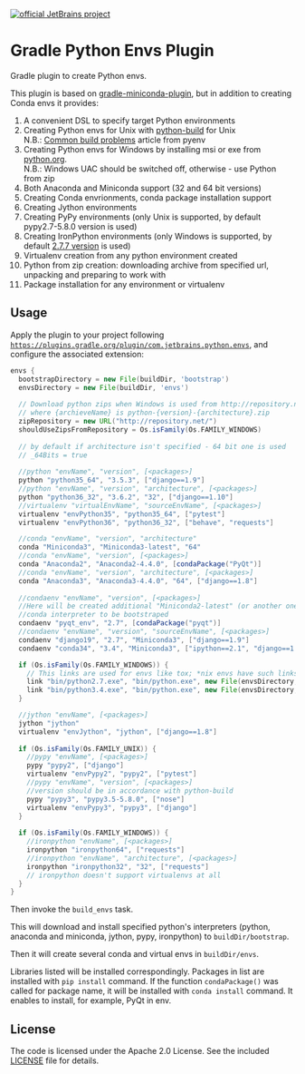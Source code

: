 [![official JetBrains project](http://jb.gg/badges/official-plastic.svg)](https://confluence.jetbrains.com/display/ALL/JetBrains+on+GitHub)

Gradle Python Envs Plugin
========================

Gradle plugin to create Python envs.

This plugin is based on [gradle-miniconda-plugin](https://github.com/palantir/gradle-miniconda-plugin),
but in addition to creating Conda envs it provides:

1. A convenient DSL to specify target Python environments 
2. Creating Python envs for Unix with [python-build](https://github.com/pyenv/pyenv/tree/master/plugins/python-build) for Unix
<br>N.B.: [Common build problems](https://github.com/pyenv/pyenv/wiki/Common-build-problems) article from pyenv
3. Creating Python envs for Windows by installing msi or exe from [python.org](https://www.python.org/). 
<br>N.B.: Windows UAC should be switched off, otherwise - use Python from zip
4. Both Anaconda and Miniconda support (32 and 64 bit versions)
5. Creating Conda envrionments, conda package installation support
6. Creating Jython environments
7. Creating PyPy environments (only Unix is supported, by default pypy2.7-5.8.0 version is used)
8. Creating IronPython environments (only Windows is supported, by default [2.7.7 version](https://github.com/IronLanguages/ironpython2/releases/tag/ipy-2.7.7) is used)
9. Virtualenv creation from any python environment created
10. Python from zip creation: downloading archive from specified url, unpacking and preparing to work with
11. Package installation for any environment or virtualenv 


Usage
-----
                                                
Apply the plugin to your project following
[`https://plugins.gradle.org/plugin/com.jetbrains.python.envs`](https://plugins.gradle.org/plugin/com.jetbrains.python.envs),
and configure the associated extension:

```gradle
envs {
  bootstrapDirectory = new File(buildDir, 'bootstrap')
  envsDirectory = new File(buildDir, 'envs')
  
  // Download python zips when Windows is used from http://repository.net/%archieveName%,
  // where {archieveName} is python-{version}-{architecture}.zip
  zipRepository = new URL("http://repository.net/")
  shouldUseZipsFromRepository = Os.isFamily(Os.FAMILY_WINDOWS)
  
  // by default if architecture isn't specified - 64 bit one is used
  // _64Bits = true
  
  //python "envName", "version", [<packages>]
  python "python35_64", "3.5.3", ["django==1.9"]
  //python "envName", "version", "architecture", [<packages>]
  python "python36_32", "3.6.2", "32", ["django==1.10"]
  //virtualenv "virtualEnvName", "sourceEnvName", [<packages>]
  virtualenv "envPython35", "python35_64", ["pytest"]
  virtualenv "envPython36", "python36_32", ["behave", "requests"]

  //conda "envName", "version", "architecture"
  conda "Miniconda3", "Miniconda3-latest", "64"
  //conda "envName", "version", [<packages>]
  conda "Anaconda2", "Anaconda2-4.4.0", [condaPackage("PyQt")]
  //conda "envName", "version", "architecture", [<packages>]
  conda "Anaconda3", "Anaconda3-4.4.0", "64", ["django==1.8"]
  
  //condaenv "envName", "version", [<packages>]
  //Here will be created additional "Miniconda2-latest" (or another one specified in condaDefaultVersion value) 
  //conda interpreter to be bootstraped
  condaenv "pyqt_env", "2.7", [condaPackage("pyqt")]
  //condaenv "envName", "version", "sourceEnvName", [<packages>]
  condaenv "django19", "2.7", "Miniconda3", ["django==1.9"]
  condaenv "conda34", "3.4", "Miniconda3", ["ipython==2.1", "django==1.6", "behave", "jinja2", "tox==2.0"]

  if (Os.isFamily(Os.FAMILY_WINDOWS)) {
    // This links are used for envs like tox; *nix envs have such links already
    link "bin/python2.7.exe", "bin/python.exe", new File(envsDirectory, "django19")
    link "bin/python3.4.exe", "bin/python.exe", new File(envsDirectory, "conda34")
  }

  //jython "envName", [<packages>]
  jython "jython"
  virtualenv "envJython", "jython", ["django==1.8"]
  
  if (Os.isFamily(Os.FAMILY_UNIX)) {
    //pypy "envName", [<packages>]
    pypy "pypy2", ["django"]
    virtualenv "envPypy2", "pypy2", ["pytest"]
    //pypy "envName", "version", [<packages>]
    //version should be in accordance with python-build
    pypy "pypy3", "pypy3.5-5.8.0", ["nose"]
    virtualenv "envPypy3", "pypy3", ["django"]    
  }
  
  if (Os.isFamily(Os.FAMILY_WINDOWS)) {
    //ironpython "envName", [<packages>]
    ironpython "ironpython64", ["requests"]
    //ironpython "envName", "architecture", [<packages>]
    ironpython "ironpython32", "32", ["requests"]
    // ironpython doesn't support virtualenvs at all
  }
}
```

Then invoke the `build_envs` task. 

This will download and install specified python's interpreters (python, anaconda and miniconda, jython, pypy, ironpython) to `buildDir/bootstrap`.

Then it will create several conda and virtual envs in `buildDir/envs`.

Libraries listed will be installed correspondingly. Packages in list are installed with `pip install` command. If the function `condaPackage()` was called for package name, it will be installed with `conda install` command. It enables to install, for example, PyQt in env.


License
-------

The code is licensed under the Apache 2.0 License. See the included
[LICENSE](LICENSE) file for details.

